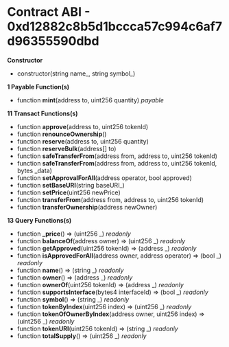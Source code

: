 # Contract ABI - 0xd12882c8b5d1bccca57c994c6af7d96355590dbd




**Constructor**

- constructor(string name_, string symbol_)

**1 Payable Function(s)**

- function **mint**(address to, uint256 quantity) _payable_

**11 Transact Functions(s)**

- function **approve**(address to, uint256 tokenId)
- function **renounceOwnership**()
- function **reserve**(address to, uint256 quantity)
- function **reserveBulk**(address[] to)
- function **safeTransferFrom**(address from, address to, uint256 tokenId)
- function **safeTransferFrom**(address from, address to, uint256 tokenId, bytes _data)
- function **setApprovalForAll**(address operator, bool approved)
- function **setBaseURI**(string baseURI_)
- function **setPrice**(uint256 newPrice)
- function **transferFrom**(address from, address to, uint256 tokenId)
- function **transferOwnership**(address newOwner)

**13 Query Functions(s)**

- function **_price**() ⇒ (uint256 _) _readonly_
- function **balanceOf**(address owner) ⇒ (uint256 _) _readonly_
- function **getApproved**(uint256 tokenId) ⇒ (address _) _readonly_
- function **isApprovedForAll**(address owner, address operator) ⇒ (bool _) _readonly_
- function **name**() ⇒ (string _) _readonly_
- function **owner**() ⇒ (address _) _readonly_
- function **ownerOf**(uint256 tokenId) ⇒ (address _) _readonly_
- function **supportsInterface**(bytes4 interfaceId) ⇒ (bool _) _readonly_
- function **symbol**() ⇒ (string _) _readonly_
- function **tokenByIndex**(uint256 index) ⇒ (uint256 _) _readonly_
- function **tokenOfOwnerByIndex**(address owner, uint256 index) ⇒ (uint256 _) _readonly_
- function **tokenURI**(uint256 tokenId) ⇒ (string _) _readonly_
- function **totalSupply**() ⇒ (uint256 _) _readonly_
